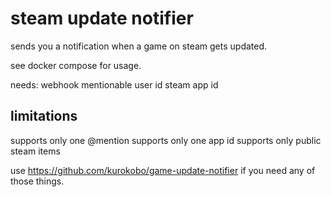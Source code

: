 # steam update notifier

sends you a notification when a game on steam gets updated.

see docker compose for usage.

needs:
webhook
mentionable user id
steam app id

## limitations
supports only one @mention
supports only one app id
supports only public steam items

use https://github.com/kurokobo/game-update-notifier if you need any of those things.

